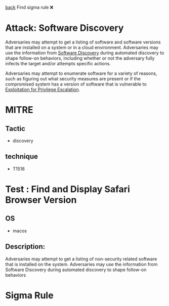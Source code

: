 
[back](../index.md)
Find sigma rule :x: 

# Attack: Software Discovery 

Adversaries may attempt to get a listing of software and software versions that are installed on a system or in a cloud environment. Adversaries may use the information from [Software Discovery](https://attack.mitre.org/techniques/T1518) during automated discovery to shape follow-on behaviors, including whether or not the adversary fully infects the target and/or attempts specific actions.

Adversaries may attempt to enumerate software for a variety of reasons, such as figuring out what security measures are present or if the compromised system has a version of software that is vulnerable to [Exploitation for Privilege Escalation](https://attack.mitre.org/techniques/T1068).

# MITRE
## Tactic
  - discovery


## technique
  - T1518


# Test : Find and Display Safari Browser Version
## OS
  - macos


## Description:
Adversaries may attempt to get a listing of non-security related software that is installed on the system. Adversaries may use the information from Software Discovery during automated discovery to shape follow-on behaviors


# Sigma Rule


